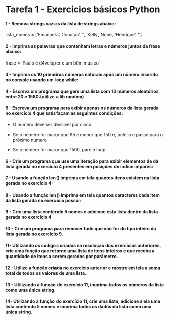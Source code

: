 # Tarefa 1 - Exercicios básicos Python 

#### 1 - Remova strings vazias da lista de strings abaixo:

lista_nomes = [‘Emanoela’, ‘Jonatan’, ‘’, ‘Kelly’, None, ‘Henrique’, ‘’]

#### 2 - Imprima as palavras que contenham letras e números juntos da frase abaixo:

frase = ‘Paulo é d4veloper e um b0m musico‘

#### 3 - Imprima os 10 primeiros números naturais após um número inserido no console usando um loop while:

#### 4 - Escreva um programa que gere uma lista com 10 números aleatórios entre 20 e 1580:(utilize a lib random)

#### 5 - Escreva um programa para exibir apenas os números da lista gerada no exercício 4 que satisfaçam as seguintes condições:

- O número deve ser divisível por cinco

- Se o número for maior que 95 e menor que 150 e, pule-o e passe para o próximo número

- Se o número for maior que 1500, pare o loop

#### 6 - Crie um programa que use uma iteração para exibir elementos de da lista gerada no exercício 4 presentes em posições de índice ímpares:

#### 7 - Usando a função len() imprima em tela quantos itens existem na lista gerada no exercício 4:

#### 8 - Usando a função len() imprima em tela quantos caracteres cada item da lista gerada no exercício possui:

#### 9 - Crie uma lista contendo 5 nomes e adicione esta lista dentro da lista gerada no exercício 4

#### 10 - Crie um programa para remover tudo que não for do tipo inteiro da lista gerada no exercício 9.

#### 11- Utilizando os códigos criados na resolução dos exercícios anteriores, crie uma função que retorne uma lista de itens inteiros e que receba a quantidade de itens a serem gerados por parâmetro.

#### 12 - Utilize a função criada no exercício anterior e mostre em tela a soma total de todos os valores de uma lista.

#### 13 - Utilizando a função do exercício 11, imprima todos os números da lista como uma única string.

#### 14- Utilizando a função do exercício 11, crie uma lista, adicione a ela uma lista contendo 5 nomes e imprima todos os dados da lista como uma única string.
